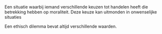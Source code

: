 Een situatie waarbij iemand verschillende keuzen tot handelen heeft die betrekking hebben op moraliteit.
Deze keuze kan uitmonden in onwenselijke situaties

Een ethisch dilemma bevat altijd verschillende waarden.

